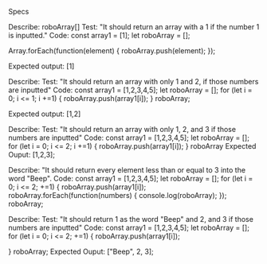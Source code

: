Specs

Describe: roboArray[]
Test: "It should return an array with a 1 if the number 1 is inputted."
Code: 
const array1 = [1];
let roboArray = [];

Array.forEach(function(element) {
 roboArray.push(element); 
});

Expected output: [1]


Describe:
Test: "It should return an array with only 1 and 2, if those numbers are inputted"
Code: 
const array1 = [1,2,3,4,5];
let roboArray = [];
for (let i = 0; i <= 1; i +=1) {
  roboArray.push(array1[i]);
}
roboArray;

Expected output: [1,2]

Describe:
Test: "It should return an array with only 1, 2, and 3 if those numbers are inputted"
Code:
const array1 = [1,2,3,4,5];
let roboArray = [];
for (let i = 0; i <= 2; i +=1) {
  roboArray.push(array1[i]);
}
roboArray
Expected Ouput: [1,2,3];

Describe: "It should return every element less than or equal to 3 into the word "Beep".
Code:
const array1 = [1,2,3,4,5];
let roboArray = [];
for (let i = 0; i <= 2; +=1) {
  roboArray.push(array1[i]);
  roboArray.forEach(function(numbers) {
    console.log(roboArray);
  });
roboArray;



Describe:
Test: "It should return 1 as the word "Beep" and 2, and 3 if those numbers are inputted"
Code:
const array1 = [1,2,3,4,5];
let roboArray = [];
for (let i = 0; i <= 2; +=1) {
  roboArray.push(array1[i]);

}
roboArray;
Expected Ouput: ["Beep", 2, 3];

